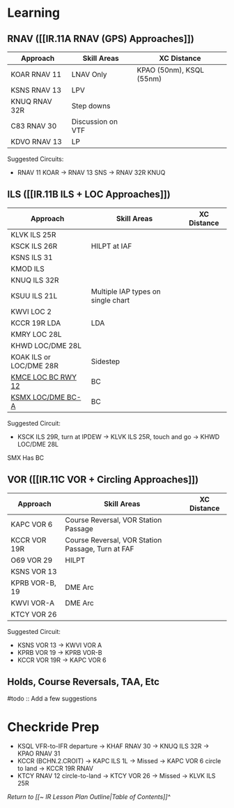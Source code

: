# Learning
## RNAV ([[IR.11A RNAV (GPS) Approaches]])
| Approach      | Skill Areas       | XC Distance              |
| ------------- | ----------------- | ------------------------ |
| KOAR RNAV 11  | LNAV Only         | KPAO (50nm), KSQL (55nm) |
| KSNS RNAV 13  | LPV               |                          |
| KNUQ RNAV 32R | Step downs        |                          |
| C83 RNAV 30   | Discussion on VTF |                          |
| KDVO RNAV 13  | LP                  |                          |

Suggested Circuits: 
- RNAV 11 KOAR -> RNAV 13 SNS -> RNAV 32R KNUQ

## ILS ([[IR.11B ILS + LOC Approaches]])
| Approach                                                                              | Skill Areas                        | XC Distance |
| ------------------------------------------------------------------------------------- | ---------------------------------- | ----------- |
| KLVK ILS 25R                                                                          |                                    |             |
| KSCK ILS 26R                                                                          | HILPT at IAF                       |             |
| KSNS ILS 31                                                                           |                                    |             |
| KMOD ILS                                                                              |                                    |             |
| KNUQ ILS 32R                                                                          |                                    |             |
| KSUU ILS 21L                                                                          | Multiple IAP types on single chart |             |
| KWVI LOC 2                                                                            |                                    |             |
| KCCR 19R LDA                                                                          | LDA                                |             |
| KMRY LOC 28L                                                                          |                                    |             |
| KHWD LOC/DME 28L                                                                      |                                    |             |
| KOAK ILS or LOC/DME 28R                                                               | Sidestep                           |             |
| [KMCE LOC BC RWY 12](https://cfijack.com/latest-plate-redirect/?plate=00665LBC12.PDF) | BC                                   |             |
| [KSMX LOC/DME BC-A](https://cfijack.com/latest-plate-redirect/?plate=00379LDBCA.PDF)  | BC                                 |             |

Suggested Circuit:
- KSCK ILS 29R, turn at IPDEW -> KLVK ILS 25R, touch and go -> KHWD LOC/DME 28L

SMX Has BC

## VOR ([[IR.11C VOR + Circling Approaches]])
| Approach       | Skill Areas                                       | XC Distance |
| -------------- | ------------------------------------------------- | ----------- |
| KAPC VOR 6     | Course Reversal, VOR Station Passage              |             |
| KCCR VOR 19R   | Course Reversal, VOR Station Passage, Turn at FAF |             |
| O69 VOR 29     | HILPT                                             |             |
| KSNS VOR 13    |                                                   |             |
| KPRB VOR-B, 19 | DME Arc                                           |             |
| KWVI VOR-A     | DME Arc                                           |             |
| KTCY VOR 26    |                                                   |             |

Suggested Circuit:
- KSNS VOR 13 -> KWVI VOR A
- KPRB VOR 19 -> KPRB VOR-B
- KCCR VOR 19R -> KAPC VOR 6

## Holds, Course Reversals, TAA, Etc
#todo :: Add a few suggestions

# Checkride Prep
- KSQL VFR-to-IFR departure -> KHAF RNAV 30 -> KNUQ ILS 32R -> KPAO RNAV 31
- KCCR (BCHN.2.CROIT) -> KAPC ILS 1L -> Missed -> KAPC VOR 6 circle to land -> KCCR 19R RNAV
- KTCY RNAV 12 circle-to-land -> KTCY VOR 26 -> Missed -> KLVK ILS 25R

*Return to [[~ IR Lesson Plan Outline|Table of Contents]]^*